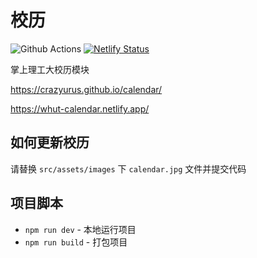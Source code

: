 # 校历

![Github Actions](https://github.com/crazyurus/calendar/actions/workflows/deploy.yml/badge.svg)
[![Netlify Status](https://api.netlify.com/api/v1/badges/10a40894-9365-4ab4-bdf3-ab09e1fba3c5/deploy-status)](https://app.netlify.com/sites/whut-calendar/deploys)

掌上理工大校历模块

https://crazyurus.github.io/calendar/

https://whut-calendar.netlify.app/

## 如何更新校历

请替换 `src/assets/images` 下 `calendar.jpg` 文件并提交代码

## 项目脚本

* `npm run dev` - 本地运行项目
* `npm run build` - 打包项目
